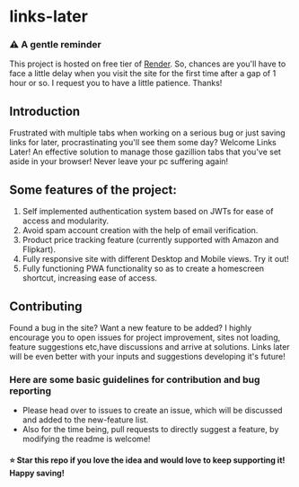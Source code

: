 # links-later

### ⚠ A gentle reminder
This project is hosted on free tier of [Render](https://render.com). So, chances are you'll have to face a little delay when you visit the site for the first time after a gap of 1 hour or so. I request you to have a little patience. Thanks!

## Introduction
Frustrated with multiple tabs when working on a serious bug or just saving links for later, procrastinating you'll see them some day? Welcome Links Later! An effective solution to manage those gazillion tabs that you've set aside in your browser! Never leave your pc suffering again!

## Some features of the project:
1. Self implemented authentication system based on JWTs for ease of access and modularity.
2. Avoid spam account creation with the help of email verification.
3. Product price tracking feature (currently supported with Amazon and Flipkart).
4. Fully responsive site with different Desktop and Mobile views. Try it out!
5. Fully functioning PWA functionality so as to create a homescreen shortcut, increasing ease of access.

## Contributing
Found a bug in the site? Want a new feature to be added? I highly encourage you to open issues for project improvement, sites not loading, feature suggestions etc,have discussions and arrive at solutions. Links later will be even better with your inputs and suggestions developing it's future!

### Here are some basic guidelines for contribution and bug reporting
- Please head over to issues to create an issue, which will be discussed and added to the new-feature list.
- Also for the time being, pull requests to directly suggest a feature, by modifying the readme is welcome!

#### ⭐ Star this repo if you love the idea and would love to keep supporting it! Happy saving! 
